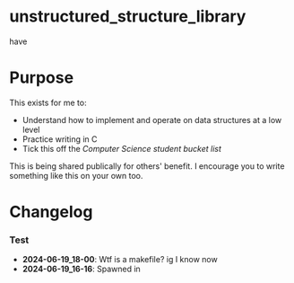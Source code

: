 # unstructured_structure_library
have

# Purpose
This exists for me to:
- Understand how to implement and operate on data structures at a low level
- Practice writing in C
- Tick this off the *Computer Science student bucket list*

This is being shared publically for others' benefit. I encourage you to write something like this on your own too.

# Changelog
### Test
- **2024-06-19_18-00**: Wtf is a makefile? ig I know now
- **2024-06-19_16-16**: Spawned in
